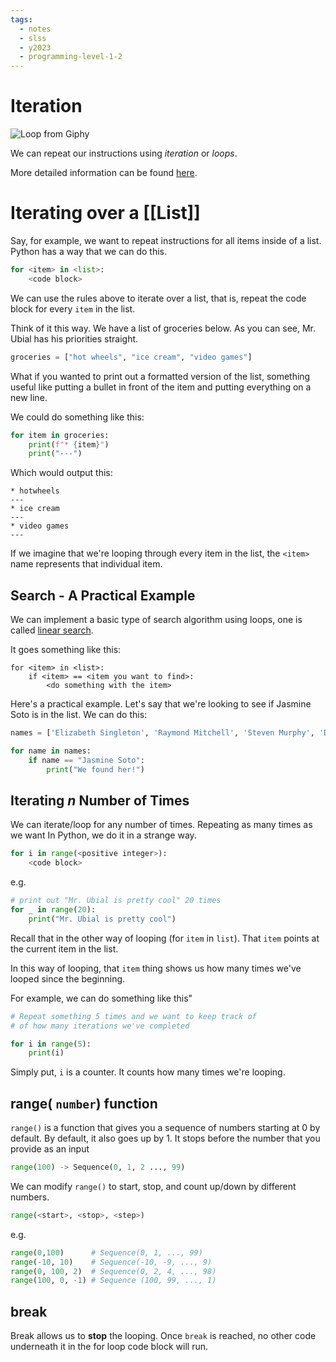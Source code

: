 ```yaml
---
tags:
  - notes
  - slss
  - y2023
  - programming-level-1-2
---
```

# Iteration

![Loop from Giphy](https://media1.giphy.com/media/6HsjDOBPwY1eIS6kE0/giphy.gif?cid=ecf05e47u4wu0hvl9m1juhmryx7t9tw7httc7qnwe9k8shyg&ep=v1_gifs_search&rid=giphy.gif&ct=g)

We can repeat our instructions using *iteration* or *loops*.

More detailed information can be found [here](https://runestone.academy/ns/books/published/thinkcspy/Strings/TraversalandtheforLoopByItem.html). 

# Iterating over a [[List]]

Say, for example, we want to repeat instructions for all items inside of a list. Python has a way that we can do this.

```python
for <item> in <list>:
	<code block>
```

We can use the rules above to iterate over a list, that is, repeat the code block for every `item` in the list.

Think of it this way. We have a list of groceries below. As you can see, Mr. Ubial has his priorities straight.

```python
groceries = ["hot wheels", "ice cream", "video games"]
```

What if you wanted to print out a formatted version of the list, something useful like putting a bullet in front of the item and putting everything on a new line.

We could do something like this:

```python
for item in groceries:
	print(f"* {item}")
	print("---")
```

Which would output this:

```console
* hotwheels
---
* ice cream
---
* video games
---
```

If we imagine that we're looping through every item in the list, the `<item>` name represents that individual item.
## Search - A Practical Example

We can implement a basic type of search algorithm using loops, one is called [linear search](https://en.wikipedia.org/wiki/Linear_search).

It goes something like this:

```pseudocodeish
for <item> in <list>:
	if <item> == <item you want to find>:
		<do something with the item>
```

Here's a practical example. Let's say that we're looking to see if Jasmine Soto is in the list. We can do this:

```python
names = ['Elizabeth Singleton', 'Raymond Mitchell', 'Steven Murphy', 'Daniel Terry', 'Glenn Fisher', 'Jasmine Soto', 'Deborah Hicks', 'Beverly Ryan', 'Jason Smith', 'Jason Washington']

for name in names:
	if name == "Jasmine Soto":
		print("We found her!")
```

## Iterating *n* Number of Times

We can iterate/loop for any number of times.
Repeating as many times as we want
In Python, we do it in a strange way.
```python
for i in range(<positive integer>):
	<code block>
```

e.g.

```python
# print out "Mr. Ubial is pretty cool" 20 times
for _ in range(20):
	print("Mr. Ubial is pretty cool")
```

Recall that in the other way of looping (for `item` in `list`). That `item` points at the current item in the list. 

In this way of looping, that `item` thing shows us how many times we've looped since the beginning.

For example, we can do something like this"

```python
# Repeat something 5 times and we want to keep track of 
# of how many iterations we've completed

for i in range(5):
	print(i)
```

Simply put, `i` is a counter. It counts how many times we're looping.

## range( `number`) function

`range()` is a function that gives you a sequence of numbers starting at 0 by default. By default, it also goes up by 1. It stops before the number that you provide as an input

```python
range(100) -> Sequence(0, 1, 2 ..., 99)

```


We can modify `range()` to start, stop, and count up/down by different numbers. 

```python
range(<start>, <stop>, <step>)
```

e.g.

```python
range(0,100)      # Sequence(0, 1, ..., 99)
range(-10, 10)    # Sequence(-10, -9, ..., 9)
range(0, 100, 2)  # Sequence(0, 2, 4, ..., 98)
range(100, 0, -1) # Sequence (100, 99, ..., 1)
```

## break

Break allows us to **stop** the looping. Once `break` is reached, no other code underneath it in the for loop code block will run. 

